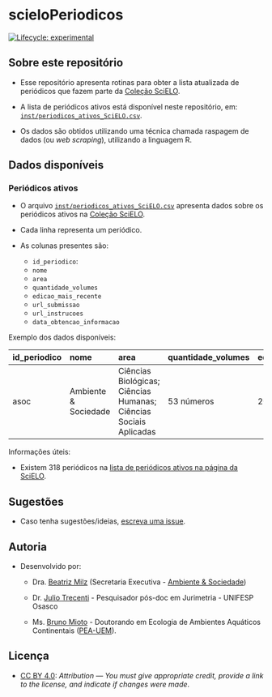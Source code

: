 
<!-- README.md is generated from README.Rmd. Please edit that file -->

# scieloPeriodicos

<!-- badges: start -->

[![Lifecycle:
experimental](https://img.shields.io/badge/lifecycle-experimental-orange.svg)](https://lifecycle.r-lib.org/articles/stages.html#experimental)
<!-- badges: end -->

## Sobre este repositório

- Esse repositório apresenta rotinas para obter a lista atualizada de
  periódicos que fazem parte da [Coleção
  SciELO](https://www.scielo.br/journals/alpha?status=current).

- A lista de periódicos ativos está disponível neste repositório, em:
  [`inst/periodicos_ativos_SciELO.csv`](https://github.com/beatrizmilz/scieloPeriodicos/blob/main/inst/periodicos_ativos_SciELO.csv).

- Os dados são obtidos utilizando uma técnica chamada raspagem de dados
  (ou *web scraping*), utilizando a linguagem R.

## Dados disponíveis

### Periódicos ativos

- O arquivo
  [`inst/periodicos_ativos_SciELO.csv`](https://github.com/beatrizmilz/scieloPeriodicos/blob/main/inst/periodicos_ativos_SciELO.csv)
  apresenta dados sobre os periódicos ativos na [Coleção
  SciELO](https://www.scielo.br/journals/alpha?status=current).

- Cada linha representa um periódico.

- As colunas presentes são:

  - `id_periodico`:
  - `nome`
  - `area`
  - `quantidade_volumes`
  - `edicao_mais_recente`
  - `url_submissao`
  - `url_instrucoes`
  - `data_obtencao_informacao`

Exemplo dos dados disponíveis:

| id_periodico | nome                 | area                                                              | quantidade_volumes | edicao_mais_recente | url_submissao                                   | url_instrucoes                              | data_obtencao_informacao |
|:-------------|:---------------------|:------------------------------------------------------------------|:-------------------|:--------------------|:------------------------------------------------|:--------------------------------------------|:-------------------------|
| asoc         | Ambiente & Sociedade | Ciências Biológicas; Ciências Humanas; Ciências Sociais Aplicadas | 53 números         | 2023, Volume: 26    | <http://mc04.manuscriptcentral.com/asoc-scielo> | <https://www.scielo.br/journal/asoc/about/> | 2024-04-08               |

Informações úteis:

- Existem 318 periódicos na [lista de periódicos ativos na página da
  SciELO](https://www.scielo.br/journals/alpha?status=current).

## Sugestões

- Caso tenha sugestões/ideias, [escreva uma
  issue](https://github.com/beatrizmilz/scieloPeriodicos/issues/new).

## Autoria

- Desenvolvido por:

  - Dra. [Beatriz Milz](https://github.com/beatrizmilz) (Secretaria
    Executiva - [Ambiente & Sociedade](https://www.scielo.br/asoc))

  - Dr. [Julio Trecenti](https://github.com/jtrecenti) - Pesquisador
    pós-doc em Jurimetria - UNIFESP Osasco

  - Ms. [Bruno Mioto](https://github.com/brunomioto) - Doutorando em
    Ecologia de Ambientes Aquáticos Continentais
    ([PEA-UEM](https://www.pea.uem.br/)).

## Licença

- [CC BY 4.0](https://creativecommons.org/licenses/by/4.0/):
  *Attribution — You must give appropriate credit, provide a link to the
  license, and indicate if changes were made*.
